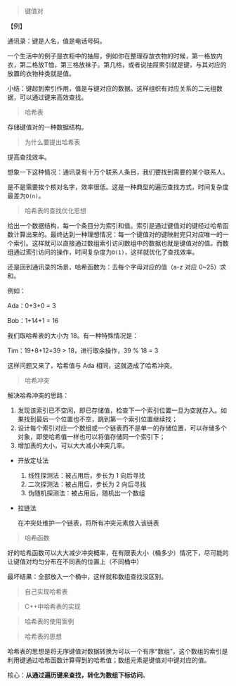 > 键值对

【例】

通讯录：键是人名，值是电话号码。



一个生活中的例子是衣柜中的抽屉，例如你在整理存放衣物的时候，第一格放内衣，第二格放T恤，第三格放袜子。第几格，或者说抽屉索引就是键，与其对应的放置的衣物种类就是值。



小结：键起到索引作用，值是与键对应的数据。这样组织有对应关系的二元组数据，可以通过键来高效查找。



> 哈希表

存储键值对的一种数据结构。



> 为什么要提出哈希表

提高查找效率。

想象一下这种情况：通讯录有十万个联系人条目，我们要找到需要的某个联系人。

是不是需要挨个核对名字，效率很低。这是一种典型的遍历查找方式，时间复杂度最差为`O(n)`。



> 哈希表的查找优化思想

给出一个数据结构，每一个条目分为索引和值。索引是通过键值对的键经过哈希函数计算出来的。最终达到一种理想情况：每一个键值对的键映射完只对应唯一的一个索引。这样就可以直接通过数组索引访问数组中的数据也就是键值对的值。而数组通过索引访问的操作，时间复杂度为`O(1)`，这样就优化了查找效率。



还是回到通讯录的场景，哈希函数为：去每个字母对应的值（a-z 对应 0~25）求和。

例如：

Ada：0+3+0 = 3

Bob：1+14+1 = 16

我们取哈希表的大小为 18。有一种特殊情况是：

Tim：19+8+12=39 > 18，进行取余操作，39 % 18  =  3

这样问题又来了，哈希值与 Ada 相同，这就造成了哈希冲突。



> 哈希冲突

解决哈希冲突的思路：

1. 发现该索引已不空闲，即已存储值，检查下一个索引位置一旦为空就存入。如果找到最后一个位置也不空，跳到第一个索引位置继续找；
2. 设计每个索引对应一个数组或一个链表而不是单一的存储位置，可以存储多个对象，即使哈希值一样也可以将值存储同一个索引下；
3. 增加表的大小，可以大大减小冲突几率。



* 开放定址法

    1. 线性探测法：被占用后，步长为 1 向后寻找
    2. 二次探测法：被占用后，步长为 2 向后寻找
    3. 伪随机探测法：被占用后，随机出一个数组

* 拉链法

    在冲突处维护一个链表，将所有冲突元素放入该链表





> 哈希函数

好的哈希函数可以大大减少冲突概率，在有限表大小（桶多少）情况下，尽可能的让键值对均匀分布在不同表的位置上（不同桶中）

最坏结果：全部放入一个桶中，这样就和数组查找没区别。



> 自己实现哈希表





> C++中哈希表的实现





> 哈希表的使用案例





> 哈希表的思想

哈希表的思想是将无序键值对数据转换为可以一个有序“数组”，这个数组的索引是利用键通过哈希函数计算得到的哈希值；数组元素是键值对中键对应的值。

核心：**从通过遍历键来查找，转化为数组下标访问**。